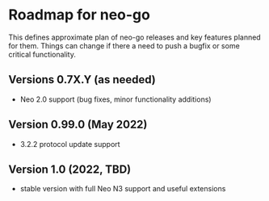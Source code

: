 # Roadmap for neo-go

This defines approximate plan of neo-go releases and key features planned for
them. Things can change if there a need to push a bugfix or some critical
functionality.

## Versions 0.7X.Y (as needed)
* Neo 2.0 support (bug fixes, minor functionality additions)

## Version 0.99.0 (May 2022)
* 3.2.2 protocol update support

## Version 1.0 (2022, TBD)
* stable version with full Neo N3 support and useful extensions
